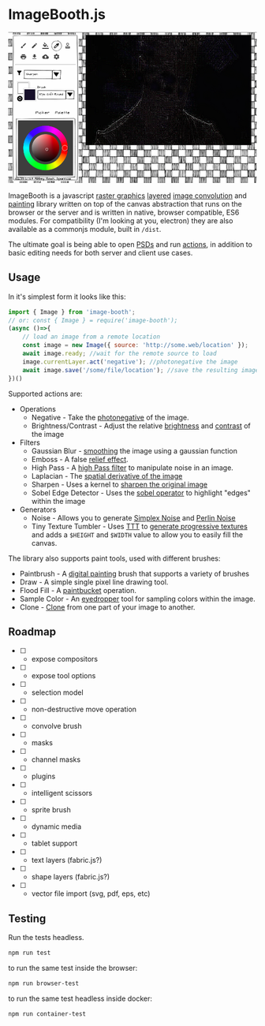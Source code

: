 ImageBooth.js
==============
[ ![image](https://raw.githubusercontent.com/khrome/image-booth/master/test/images/image-booth-screenshot.png) ](https://khrome.github.io/image-booth/)

ImageBooth is a javascript [raster graphics](https://en.wikipedia.org/wiki/Raster_graphics_editor) [layered](https://en.wikipedia.org/wiki/Layers_(digital_image_editing)) [image convolution](https://en.wikipedia.org/wiki/Kernel_(image_processing)#Convolution) and [painting](https://en.wikipedia.org/wiki/Image_editing) library written on top of the canvas abstraction that runs on the browser or the server and is written in native, browser compatible, ES6 modules. For compatibility (I'm looking at you, electron) they are also available as a commonjs module, built in `/dist`.

The ultimate goal is being able to open [PSDs](https://www.adobe.com/devnet-apps/photoshop/fileformatashtml/) and run [actions](https://helpx.adobe.com/photoshop/using/actions-actions-panel.html), in addition to basic editing needs for both server and client use cases.

Usage
-----

In it's simplest form it looks like this:

```javascript
import { Image } from 'image-booth';
// or: const { Image } = require('image-booth');
(async ()=>{
    // load an image from a remote location
    const image = new Image({ source: 'http://some.web/location' });
    await image.ready; //wait for the remote source to load
    image.currentLayer.act('negative'); //photonegative the image
    await image.save('/some/file/location'); //save the resulting image
})()
```

Supported actions are:

- Operations
    - Negative - Take the [photonegative](https://en.wikipedia.org/wiki/Negative_(photography)) of the image.
    - Brightness/Contrast - Adjust the relative [brightness](https://en.wikipedia.org/wiki/Brightness) and [contrast](https://en.wikipedia.org/wiki/Contrast_(vision)) of the image
- Filters
    - Gaussian Blur - [smoothing](https://en.wikipedia.org/wiki/Gaussian_blur) the image using a gaussian function
    - Emboss - A false [relief effect](https://en.wikipedia.org/wiki/Image_embossing).
    - High Pass - A [high Pass filter](https://en.wikipedia.org/wiki/High-pass_filter) to manipulate noise in an image.
    - Laplacian - The [spatial derivative of the image](https://en.wikipedia.org/wiki/Discrete_Laplace_operator)
    - Sharpen - Uses a kernel to [sharpen the original image](https://en.wikipedia.org/wiki/Unsharp_masking)
    - Sobel Edge Detector - Uses the [sobel operator](https://en.wikipedia.org/wiki/Sobel_operator) to highlight "edges" within the image
- Generators
    - Noise - Allows you to generate [Simplex Noise](https://en.wikipedia.org/wiki/Simplex_noise) and [Perlin Noise](https://en.wikipedia.org/wiki/Perlin_noise)
    - Tiny Texture Tumbler - Uses [TTT](https://phoboslab.org/ttt/#W1szMiwzMiwxMzEzNSwwLDEsMSwzMCwzMCw2NTUyOCw4LDEzMTM1LDIsNTI0MTksMSwyLDUsMl0sWzMyLDMyLDEzMTM1LDEsMiwyLDQsNCw4LDgsNjU1MjQsNSw4NDU4LDQsMCwwLDAsMzIsMzIsNV1d) to [generate progressive textures](https://phoboslab.org/log/2021/09/q1k3-making-of) and adds a `$HEIGHT` and `$WIDTH` value to allow you to easily fill the canvas.
    
The library also supports paint tools, used with different brushes:
- Paintbrush - A [digital painting](https://en.wikipedia.org/wiki/Digital_painting) brush that supports a variety of brushes 
- Draw - A simple single pixel line drawing tool.
- Flood Fill - A [paintbucket](https://en.wikipedia.org/wiki/Flood_fill) operation.
- Sample Color - An [eyedropper](https://en.wikipedia.org/wiki/Color_picker#Eyedropper) tool for sampling colors within the image.
- Clone - [Clone](https://en.wikipedia.org/wiki/Image_editing#Stamp_Clone_Tool) from one part of your image to another.

Roadmap
-------

- [ ] - expose compositors
- [ ] - expose tool options
- [ ] - selection model
- [ ] - non-destructive move operation
- [ ] - convolve brush
- [ ] - masks
- [ ] - channel masks
- [ ] - plugins
- [ ] - intelligent scissors
- [ ] - sprite brush
- [ ] - dynamic media
- [ ] - tablet support
- [ ] - text layers (fabric.js?)
- [ ] - shape layers (fabric.js?)
- [ ] - vector file import (svg, pdf, eps, etc)

Testing
-------

Run the tests headless.
```bash
npm run test
```
to run the same test inside the browser:

```bash
npm run browser-test
```
to run the same test headless inside docker:

```bash
npm run container-test
```